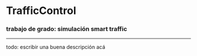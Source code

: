# TrafficControl
### trabajo de grado: simulación smart traffic
---

todo: escribir una buena descripción acá